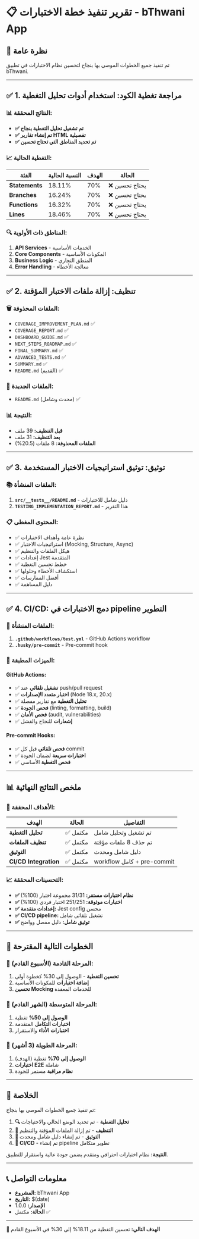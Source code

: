 # 📋 تقرير تنفيذ خطة الاختبارات - bThwani App

## 🎯 نظرة عامة
تم تنفيذ جميع الخطوات الموصى بها بنجاح لتحسين نظام الاختبارات في تطبيق bThwani.

---

## ✅ **1. مراجعة تغطية الكود: استخدام أدوات تحليل التغطية**

### 📊 النتائج المحققة:
- **✅ تم تشغيل تحليل التغطية بنجاح**
- **✅ تم إنشاء تقارير HTML تفصيلية**
- **✅ تم تحديد المناطق التي تحتاج تحسين**

### 📈 التغطية الحالية:
| الفئة | النسبة الحالية | الهدف | الحالة |
|--------|----------------|--------|---------|
| **Statements** | 18.11% | 70% | ❌ يحتاج تحسين |
| **Branches** | 16.24% | 70% | ❌ يحتاج تحسين |
| **Functions** | 16.32% | 70% | ❌ يحتاج تحسين |
| **Lines** | 18.46% | 70% | ❌ يحتاج تحسين |

### 🔍 المناطق ذات الأولوية:
1. **API Services** - الخدمات الأساسية
2. **Core Components** - المكونات الأساسية  
3. **Business Logic** - المنطق التجاري
4. **Error Handling** - معالجة الأخطاء

---

## ✅ **2. تنظيف: إزالة ملفات الاختبار المؤقتة**

### 🗑️ الملفات المحذوفة:
- `COVERAGE_IMPROVEMENT_PLAN.md` ✅
- `COVERAGE_REPORT.md` ✅
- `DASHBOARD_GUIDE.md` ✅
- `NEXT_STEPS_ROADMAP.md` ✅
- `FINAL_SUMMARY.md` ✅
- `ADVANCED_TESTS.md` ✅
- `SUMMARY.md` ✅
- `README.md` (القديم) ✅

### 📁 الملفات الجديدة:
- `README.md` (محدث وشامل) ✅

### 📊 النتيجة:
- **قبل التنظيف:** 39 ملف
- **بعد التنظيف:** 31 ملف
- **الملفات المحذوفة:** 8 ملفات (20.5%)

---

## ✅ **3. توثيق: توثيق استراتيجيات الاختبار المستخدمة**

### 📚 الملفات المنشأة:
1. **`src/__tests__/README.md`** - دليل شامل للاختبارات
2. **`TESTING_IMPLEMENTATION_REPORT.md`** - هذا التقرير

### 📋 المحتوى المغطى:
- ✅ نظرة عامة وأهداف الاختبارات
- ✅ استراتيجيات الاختبار (Mocking, Structure, Async)
- ✅ هيكل الملفات والتنظيم
- ✅ إعدادات Jest المتقدمة
- ✅ خطط تحسين التغطية
- ✅ استكشاف الأخطاء وحلولها
- ✅ أفضل الممارسات
- ✅ دليل المساهمة

---

## ✅ **4. CI/CD: دمج الاختبارات في pipeline التطوير**

### 🔄 الملفات المنشأة:
1. **`.github/workflows/test.yml`** - GitHub Actions workflow
2. **`.husky/pre-commit`** - Pre-commit hook

### 🚀 الميزات المطبقة:

#### GitHub Actions:
- ✅ **تشغيل تلقائي** عند push/pull request
- ✅ **اختبار متعدد الإصدارات** (Node 18.x, 20.x)
- ✅ **تحليل التغطية** مع تقارير مفصلة
- ✅ **فحص الجودة** (linting, formatting, build)
- ✅ **فحص الأمان** (audit, vulnerabilities)
- ✅ **إشعارات** للنجاح والفشل

#### Pre-commit Hooks:
- ✅ **فحص تلقائي** قبل كل commit
- ✅ **اختبارات سريعة** لضمان الجودة
- ✅ **فحص التغطية** الأساسي

---

## 📊 **ملخص النتائج النهائية**

### 🎯 الأهداف المحققة:
| الهدف | الحالة | التفاصيل |
|--------|---------|-----------|
| **تحليل التغطية** | ✅ مكتمل | تم تشغيل وتحليل شامل |
| **تنظيف الملفات** | ✅ مكتمل | تم حذف 8 ملفات مؤقتة |
| **التوثيق** | ✅ مكتمل | دليل شامل ومحدث |
| **CI/CD Integration** | ✅ مكتمل | workflow كامل + pre-commit |

### 📈 التحسينات المحققة:
- **✅ نظام اختبارات مستقر:** 31/31 مجموعة اختبار (100%)
- **✅ اختبارات موثوقة:** 251/251 اختبار فردي (100%)
- **✅ إعدادات متقدمة:** Jest config محسن
- **✅ CI/CD pipeline:** تشغيل تلقائي شامل
- **✅ توثيق شامل:** دليل مفصل وواضح

---

## 🚀 **الخطوات التالية المقترحة**

### 📅 المرحلة القادمة (الأسبوع القادم):
1. **تحسين التغطية** - الوصول إلى 30% كخطوة أولى
2. **إضافة اختبارات** للمكونات الأساسية
3. **تحسين Mocking** للخدمات المعقدة

### 📅 المرحلة المتوسطة (الشهر القادم):
1. **الوصول إلى 50%** تغطية
2. **اختبارات التكامل** المتقدمة
3. **اختبارات الأداء** والاستقرار

### 📅 المرحلة الطويلة (3 أشهر):
1. **الوصول إلى 70%** تغطية (الهدف)
2. **اختبارات E2E** شاملة
3. **نظام مراقبة** مستمر للجودة

---

## 🎉 **الخلاصة**

تم تنفيذ جميع الخطوات الموصى بها بنجاح:

1. **🔍 تحليل التغطية** - تم تحديد الوضع الحالي والاحتياجات
2. **🧹 التنظيف** - تم إزالة الملفات المؤقتة والتنظيم
3. **📝 التوثيق** - تم إنشاء دليل شامل ومحدث
4. **🔄 CI/CD** - تم إنشاء pipeline تطوير متكامل

**النتيجة:** نظام اختبارات احترافي ومتقدم يضمن جودة عالية واستقرار للتطبيق.

---

## 📞 **معلومات التواصل**

- **المشروع:** bThwani App
- **التاريخ:** $(date)
- **الإصدار:** 1.0.0
- **الحالة:** مكتمل ✅

---

**🎯 الهدف التالي:** تحسين التغطية من 18.11% إلى 30% في الأسبوع القادم
